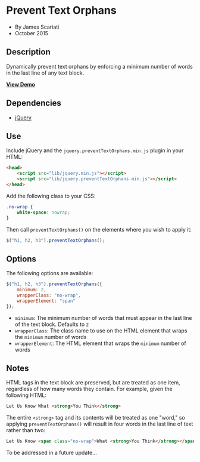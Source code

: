 # Prevent Text Orphans
* By James Scariati
* October 2015

## Description
Dynamically prevent text orphans by enforcing a minimum number of words in the last line of any text block.

**[View Demo](http://scariati.kissr.com/github/pto/)**

## Dependencies
* [jQuery](http://jquery.com)

## Use
Include jQuery and the `jquery.preventTextOrphans.min.js` plugin in your HTML:

```html
<head>
	<script src="lib/jquery.min.js"></script>
	<script src="lib/jquery.preventTextOrphans.min.js"></script>
</head>
```

Add the following class to your CSS:

```css
.no-wrap {
	white-space: nowrap;
}
```

Then call `preventTextOrphans()` on the elements where you wish to apply it:

```javascript
$("h1, h2, h3").preventTextOrphans();
```

## Options

The following options are available:

```javascript
$("h1, h2, h3").preventTextOrphans({
	minimum: 2,
	wrapperClass: "no-wrap",
	wrapperElement: "span"
});
```

* `minimum`: The minimum number of words that must appear in the last line of the text block. Defaults to `2`
* `wrapperClass`: The class name to use on the HTML element that wraps the `minimum` number of words
* `wrapperElement`: The HTML element that wraps the `minimum` number of words

## Notes
HTML tags in the text block are preserved, but are treated as one item, regardless of how many words they contain. For example, given the following HTML:

```html
Let Us Know What <strong>You Think</strong>
```

The entire `<strong>` tag and its contents will be treated as one "word," so applying `preventTextOrphans()` will result in four words in the last line of text rather than two:

```html
Let Us Know <span class="no-wrap">What <strong>You Think</strong></span>
```

To be addressed in a future update...
